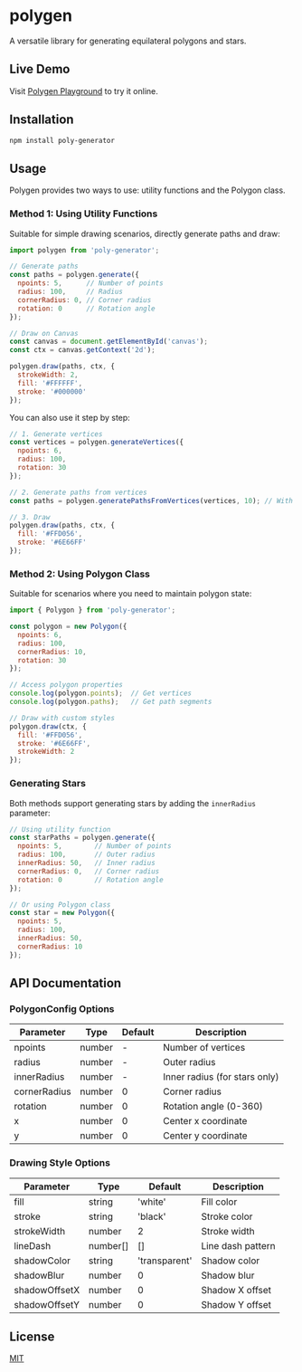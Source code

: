 # polygen
A versatile library for generating equilateral polygons and stars.

## Live Demo

Visit [Polygen Playground](https://chelseachel.github.io/polygen/) to try it online.

## Installation

```bash
npm install poly-generator
```

## Usage

Polygen provides two ways to use: utility functions and the Polygon class.

### Method 1: Using Utility Functions

Suitable for simple drawing scenarios, directly generate paths and draw:

```javascript
import polygen from 'poly-generator';

// Generate paths
const paths = polygen.generate({
  npoints: 5,      // Number of points
  radius: 100,     // Radius
  cornerRadius: 0, // Corner radius
  rotation: 0      // Rotation angle
});

// Draw on Canvas
const canvas = document.getElementById('canvas');
const ctx = canvas.getContext('2d');

polygen.draw(paths, ctx, {
  strokeWidth: 2,
  fill: '#FFFFFF',
  stroke: '#000000'
});
```

You can also use it step by step:

```javascript
// 1. Generate vertices
const vertices = polygen.generateVertices({
  npoints: 6,
  radius: 100,
  rotation: 30
});

// 2. Generate paths from vertices
const paths = polygen.generatePathsFromVertices(vertices, 10); // With corner radius 10

// 3. Draw
polygen.draw(paths, ctx, {
  fill: '#FFD056',
  stroke: '#6E66FF'
});
```

### Method 2: Using Polygon Class

Suitable for scenarios where you need to maintain polygon state:

```javascript
import { Polygon } from 'poly-generator';

const polygon = new Polygon({
  npoints: 6,
  radius: 100,
  cornerRadius: 10,
  rotation: 30
});

// Access polygon properties
console.log(polygon.points);  // Get vertices
console.log(polygon.paths);   // Get path segments

// Draw with custom styles
polygon.draw(ctx, {
  fill: '#FFD056',
  stroke: '#6E66FF',
  strokeWidth: 2
});
```

### Generating Stars

Both methods support generating stars by adding the `innerRadius` parameter:

```javascript
// Using utility function
const starPaths = polygen.generate({
  npoints: 5,        // Number of points
  radius: 100,       // Outer radius
  innerRadius: 50,   // Inner radius
  cornerRadius: 0,   // Corner radius
  rotation: 0        // Rotation angle
});

// Or using Polygon class
const star = new Polygon({
  npoints: 5,
  radius: 100,
  innerRadius: 50,
  cornerRadius: 10
});
```

## API Documentation

### PolygonConfig Options

| Parameter | Type | Default | Description |
|-----------|------|---------|-------------|
| npoints | number | - | Number of vertices |
| radius | number | - | Outer radius |
| innerRadius | number | - | Inner radius (for stars only) |
| cornerRadius | number | 0 | Corner radius |
| rotation | number | 0 | Rotation angle (0-360) |
| x | number | 0 | Center x coordinate |
| y | number | 0 | Center y coordinate |

### Drawing Style Options

| Parameter | Type | Default | Description |
|-----------|------|---------|-------------|
| fill | string | 'white' | Fill color |
| stroke | string | 'black' | Stroke color |
| strokeWidth | number | 2 | Stroke width |
| lineDash | number[] | [] | Line dash pattern |
| shadowColor | string | 'transparent' | Shadow color |
| shadowBlur | number | 0 | Shadow blur |
| shadowOffsetX | number | 0 | Shadow X offset |
| shadowOffsetY | number | 0 | Shadow Y offset |


## License

[MIT](LICENSE)
